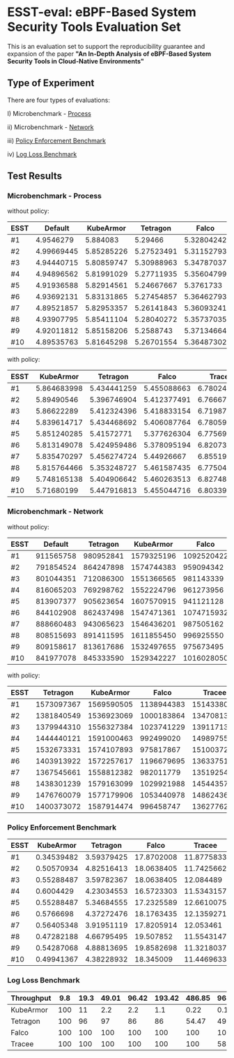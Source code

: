 # ESST-eval: eBPF-Based System Security Tools Evaluation Set

This is an evaluation set to support the reproducibility guarantee and expansion of the paper **"An In-Depth Analysis of eBPF-Based System Security Tools in Cloud-Native Environments"**



## Type of Experiment

There are four types of evaluations:

I) Microbenchmark - [Process](https://github.com/gjwls/ESST-eval/blob/main/eval/micro_benchmark/process)

ii) Microbenchmark - [Network](https://github.com/gjwls/ESST-eval/blob/main/eval/micro_benchmark/udp)

iii) [Policy Enforcement Benchmark](https://github.com/gjwls/ESST-eval/blob/main/eval/enforcement_benchmark)

iv) [Log Loss Benchmark](https://github.com/gjwls/ESST-eval/blob/main/eval/log_loss_benchmark)



## Test Results

### Microbenchmark - Process

without policy:

| ESST | Default    | KubeArmor  | Tetragon   | Falco      | Tracee     |
| ---- | ---------- | ---------- | ---------- | ---------- | ---------- |
| #1   | 4.9546279  | 5.884083   | 5.29466    | 5.32804242 | 5.45508866 |
| #2   | 4.99669445 | 5.85285226 | 5.27523491 | 5.31152793 | 5.41237749 |
| #3   | 4.94440715 | 5.80859747 | 5.30988963 | 5.34787037 | 5.41883315 |
| #4   | 4.94896562 | 5.81991029 | 5.27711935 | 5.35604799 | 5.40608776 |
| #5   | 4.91936588 | 5.82914561 | 5.24667667 | 5.3761733  | 5.3776263  |
| #6   | 4.93692131 | 5.83131865 | 5.27454857 | 5.36462793 | 5.37809519 |
| #7   | 4.89521857 | 5.82953357 | 5.26141843 | 5.36093241 | 5.44926667 |
| #8   | 4.93907795 | 5.85411104 | 5.28040272 | 5.35737035 | 5.46158744 |
| #9   | 4.92011812 | 5.85158206 | 5.2588743  | 5.37134664 | 5.46026351 |
| #10  | 4.89535763 | 5.81645298 | 5.26701554 | 5.36487302 | 5.45504472 |

with policy:

| ESST | KubeArmor   | Tetragon    | Falco       | Tracee      |
| ---- | ----------- | ----------- | ----------- | ----------- |
| #1   | 5.864683998 | 5.434441259 | 5.455088663 | 6.78024249  |
| #2   | 5.89490546  | 5.396746904 | 5.412377491 | 6.76667327  |
| #3   | 5.86622289  | 5.412324396 | 5.418833154 | 6.719877885 |
| #4   | 5.839614717 | 5.434468692 | 5.406087764 | 6.780599546 |
| #5   | 5.851240285 | 5.41572771  | 5.377626304 | 6.775699062 |
| #6   | 5.813149078 | 5.424959486 | 5.378095194 | 6.820738264 |
| #7   | 5.835470297 | 5.456274724 | 5.44926667  | 6.855191617 |
| #8   | 5.815764466 | 5.353248727 | 5.461587435 | 6.775040962 |
| #9   | 5.748165138 | 5.404906642 | 5.460263513 | 6.827484696 |
| #10  | 5.71680199  | 5.447916813 | 5.455044716 | 6.803393761 |

### Microbenchmark - Network

without policy:

| ESST | Default   | Tetragon  | KubeArmor  | Falco      | Tracee    |
| ---- | --------- | --------- | ---------- | ---------- | --------- |
| #1   | 911565758 | 980952841 | 1579325196 | 1092520422 | 914031612 |
| #2   | 791854524 | 864247898 | 1574744383 | 959094342  | 802394873 |
| #3   | 801044351 | 712086300 | 1551366565 | 981143339  | 805227747 |
| #4   | 816065203 | 769298762 | 1552224796 | 961273956  | 809579426 |
| #5   | 813907377 | 905623654 | 1607570915 | 941121128  | 799572999 |
| #6   | 844102908 | 862437498 | 1547471361 | 1074715932 | 826175744 |
| #7   | 888660483 | 943065623 | 1546436201 | 987505162  | 884975693 |
| #8   | 808515693 | 891411595 | 1611855450 | 996925550  | 865109472 |
| #9   | 809158617 | 813617686 | 1532497655 | 975673495  | 898661617 |
| #10  | 841977078 | 845333590 | 1529342227 | 1016028050 | 844705609 |

with policy:

| ESST | Tetragon   | KubeArmor  | Falco      | Tracee     |
| ---- | ---------- | ---------- | ---------- | ---------- |
| #1   | 1573097367 | 1569590505 | 1138944383 | 1514338057 |
| #2   | 1381840549 | 1536923069 | 1000183864 | 1347081330 |
| #3   | 1379944310 | 1556327384 | 1023741229 | 1391171302 |
| #4   | 1444440121 | 1591000463 | 992499020  | 1498975537 |
| #5   | 1532673331 | 1574107893 | 975817867  | 1510037274 |
| #6   | 1403913922 | 1572257617 | 1196679695 | 1363375191 |
| #7   | 1367545661 | 1558812382 | 982011779  | 1351925439 |
| #8   | 1438301239 | 1579163099 | 1029921988 | 1454435721 |
| #9   | 1476760079 | 1577179906 | 1053440978 | 1486243649 |
| #10  | 1400373072 | 1587914474 | 996458747  | 1362776223 |

###  Policy Enforcement Benchmark

| ESST | KubeArmor  | Tetragon   | Falco      | Tracee     |
| ---- | ---------- | ---------- | ---------- | ---------- |
| #1   | 0.34539482 | 3.59379425 | 17.8702008 | 11.8775833 |
| #2   | 0.50570934 | 4.82516413 | 18.0638405 | 11.7425662 |
| #3   | 0.55288487 | 3.59782367 | 18.0638405 | 12.084489  |
| #4   | 0.6004429  | 4.23034553 | 16.5723303 | 11.5343157 |
| #5   | 0.55288487 | 5.34684555 | 17.2325589 | 12.6610075 |
| #6   | 0.5766698  | 4.37272476 | 18.1763435 | 12.1359271 |
| #7   | 0.56405348 | 3.91951119 | 17.8205914 | 12.053461  |
| #8   | 0.47282188 | 4.66795495 | 19.507852  | 11.5543147 |
| #9   | 0.54287068 | 4.88813695 | 19.8582698 | 11.3218037 |
| #10  | 0.49941367 | 4.38228932 | 18.345009  | 11.4469633 |

### Log Loss Benchmark

| Throughput | 9.8  | 19.3 | 49.01 | 96.42 | 193.42 | 486.85 | 968.05 | 1874.41 | 2480.15 |
| ---------- | ---- | ---- | ----- | ----- | ------ | ------ | ------ | ------- | ------- |
| KubeArmor  | 100  | 11   | 2.2   | 2.2   | 1.1    | 0.22   | 0.11   | 0.02    | 0.02    |
| Tetragon   | 100  | 96   | 97    | 86    | 86     | 54.47  | 49.3   | 30.83   | 14.81   |
| Falco      | 100  | 100  | 100   | 100   | 100    | 100    | 100    | 100     | 83      |
| Tracee     | 100  | 100  | 100   | 100   | 100    | 100    | 58     | 48      | 10      |
